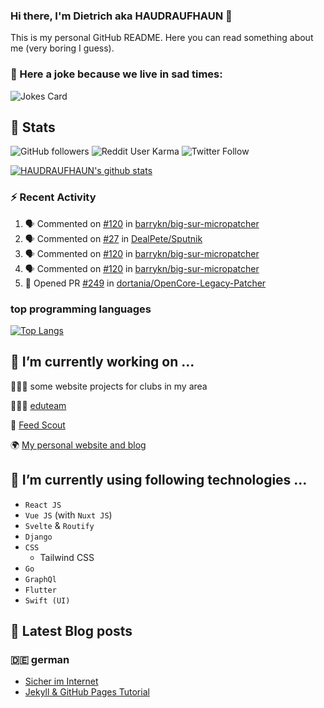 ### Hi there, I'm Dietrich aka HAUDRAUFHAUN 👋

This is my personal GitHub README. Here you can read something about me (very boring I guess).

### 🤡 Here a joke because we live in sad times:
![Jokes Card](https://readme-jokes.vercel.app/api)

## :rocket: Stats

 ![GitHub followers](https://img.shields.io/github/followers/HAUDRAUFHAUN?label=GitHub-Followers&logo=GitHub&style=for-the-badge) ![Reddit User Karma](https://img.shields.io/reddit/user-karma/combined/haudraufhaun?logo=reddit&style=for-the-badge) ![Twitter Follow](https://img.shields.io/twitter/follow/haudraufhaun1?color=%231da1f2&logo=twitter&logoColor=%231da1f2&style=for-the-badge)
  
[![HAUDRAUFHAUN's github stats](https://github-readme-stats.vercel.app/api?username=HAUDRAUFHAUN&show_icons=true&theme=dracula&hide_border=true)](https://github.com/anuraghazra/github-readme-stats)

### ⚡ Recent Activity

<!--START_SECTION:activity-->
1. 🗣 Commented on [#120](https://github.com/barrykn/big-sur-micropatcher/issues/120) in [barrykn/big-sur-micropatcher](https://github.com/barrykn/big-sur-micropatcher)
2. 🗣 Commented on [#27](https://github.com/DealPete/Sputnik/issues/27) in [DealPete/Sputnik](https://github.com/DealPete/Sputnik)
3. 🗣 Commented on [#120](https://github.com/barrykn/big-sur-micropatcher/issues/120) in [barrykn/big-sur-micropatcher](https://github.com/barrykn/big-sur-micropatcher)
4. 🗣 Commented on [#120](https://github.com/barrykn/big-sur-micropatcher/issues/120) in [barrykn/big-sur-micropatcher](https://github.com/barrykn/big-sur-micropatcher)
5. 💪 Opened PR [#249](https://github.com/dortania/OpenCore-Legacy-Patcher/pull/249) in [dortania/OpenCore-Legacy-Patcher](https://github.com/dortania/OpenCore-Legacy-Patcher)
<!--END_SECTION:activity-->

### top programming languages
[![Top Langs](https://github-readme-stats.vercel.app/api/top-langs/?username=HAUDRAUFHAUN&theme=dracula&hide_border=true)](https://github.com/anuraghazra/github-readme-stats)

## 🔭 I’m currently working on ...

👨🏻‍💼 some website projects for clubs in my area

👨🏻‍🏫 <a href="https://github.com/HAUDRAUFHAUN/eduteam">eduteam</a>

📰 [Feed Scout](https://github.com/HAUDRAUFHAUN/feed-scout)

🌍 <a href="https://haudraufhauns.vercel.app/">My personal website and blog</a>


## 🌱 I’m currently using following technologies ...

- `React JS` 
- `Vue JS` (with `Nuxt JS`)
- `Svelte` & `Routify`
- `Django`
- `CSS`
  - Tailwind CSS
- `Go`
- `GraphQl`
- `Flutter`
- `Swift (UI)`

## 📕 Latest Blog posts 

### 🇩🇪 german

<!-- BLOG-POST-LIST:START -->
- [Sicher im Internet](https://haudraufhauns.vercel.app/blog/sicher-im-internet)
- [Jekyll &amp; GitHub Pages Tutorial](https://haudraufhauns.vercel.app/blog/jekyll-tutorial/)
